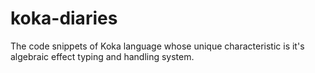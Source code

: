 # koka-diaries
The code snippets of Koka language whose unique characteristic is it's algebraic effect typing and handling system.
